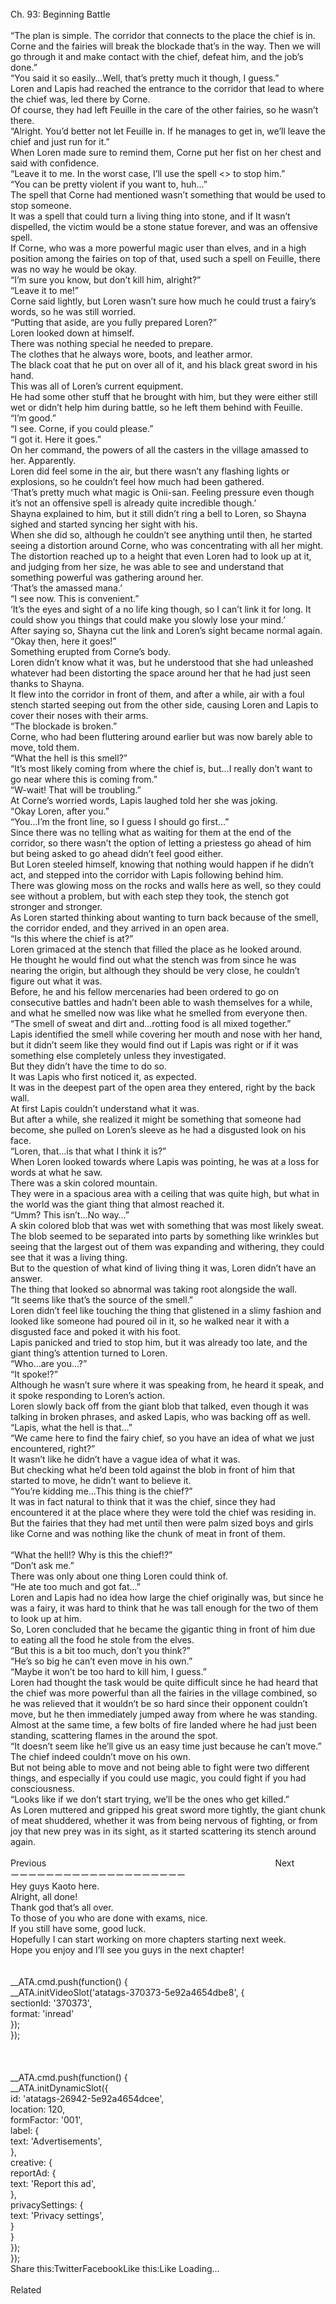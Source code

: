 <br/>
Ch. 93: Beginning Battle<br/>
 <br/>
“The plan is simple. The corridor that connects to the place the chief is in. Corne and the fairies will break the blockade that’s in the way. Then we will go through it and make contact with the chief, defeat him, and the job’s done.”<br/>
“You said it so easily…Well, that’s pretty much it though, I guess.”<br/>
Loren and Lapis had reached the entrance to the corridor that lead to where the chief was, led there by Corne.<br/>
Of course, they had left Feuille in the care of the other fairies, so he wasn’t there.<br/>
“Alright. You’d better not let Feuille in. If he manages to get in, we’ll leave the chief and just run for it.”<br/>
When Loren made sure to remind them, Corne put her fist on her chest and said with confidence.<br/>
“Leave it to me. In the worst case, I’ll use the spell <<Petrification>> to stop him.”<br/>
“You can be pretty violent if you want to, huh…”<br/>
The spell that Corne had mentioned wasn’t something that would be used to stop someone.<br/>
It was a spell that could turn a living thing into stone, and if It wasn’t dispelled, the victim would be a stone statue forever, and was an offensive spell.<br/>
If Corne, who was a more powerful magic user than elves, and in a high position among the fairies on top of that, used such a spell on Feuille, there was no way he would be okay.<br/>
“I’m sure you know, but don’t kill him, alright?”<br/>
“Leave it to me!”<br/>
Corne said lightly, but Loren wasn’t sure how much he could trust a fairy’s words, so he was still worried.<br/>
“Putting that aside, are you fully prepared Loren?”<br/>
Loren looked down at himself.<br/>
There was nothing special he needed to prepare.<br/>
The clothes that he always wore, boots, and leather armor.<br/>
The black coat that he put on over all of it, and his black great sword in his hand.<br/>
This was all of Loren’s current equipment.<br/>
He had some other stuff that he brought with him, but they were either still wet or didn’t help him during battle, so he left them behind with Feuille.<br/>
“I’m good.”<br/>
“I see. Corne, if you could please.”<br/>
“I got it. Here it goes.”<br/>
On her command, the powers of all the casters in the village amassed to her. Apparently.<br/>
Loren did feel some in the air, but there wasn’t any flashing lights or explosions, so he couldn’t feel how much had been gathered.<br/>
‘That’s pretty much what magic is Onii-san. Feeling pressure even though it’s not an offensive spell is already quite incredible though.’<br/>
Shayna explained to him, but it still didn’t ring a bell to Loren, so Shayna sighed and started syncing her sight with his.<br/>
When she did so, although he couldn’t see anything until then, he started seeing a distortion around Corne, who was concentrating with all her might.<br/>
The distortion reached up to a height that even Loren had to look up at it, and judging from her size, he was able to see and understand that something powerful was gathering around her.<br/>
‘That’s the amassed mana.’<br/>
“I see now. This is convenient.”<br/>
‘It’s the eyes and sight of a no life king though, so I can’t link it for long. It could show you things that could make you slowly lose your mind.’<br/>
After saying so, Shayna cut the link and Loren’s sight became normal again.<br/>
“Okay then, here it goes!”<br/>
Something erupted from Corne’s body.<br/>
Loren didn’t know what it was, but he understood that she had unleashed whatever had been distorting the space around her that he had just seen thanks to Shayna.<br/>
It flew into the corridor in front of them, and after a while, air with a foul stench started seeping out from the other side, causing Loren and Lapis to cover their noses with their arms.<br/>
“The blockade is broken.”<br/>
Corne, who had been fluttering around earlier but was now barely able to move, told them.<br/>
“What the hell is this smell?”<br/>
“It’s most likely coming from where the chief is, but…I really don’t want to go near where this is coming from.”<br/>
“W-wait! That will be troubling.”<br/>
At Corne’s worried words, Lapis laughed told her she was joking.<br/>
“Okay Loren, after you.”<br/>
“You…I’m the front line, so I guess I should go first…”<br/>
Since there was no telling what as waiting for them at the end of the corridor, so there wasn’t the option of letting a priestess go ahead of him but being asked to go ahead didn’t feel good either.<br/>
But Loren steeled himself, knowing that nothing would happen if he didn’t act, and stepped into the corridor with Lapis following behind him.<br/>
There was glowing moss on the rocks and walls here as well, so they could see without a problem, but with each step they took, the stench got stronger and stronger.<br/>
As Loren started thinking about wanting to turn back because of the smell, the corridor ended, and they arrived in an open area.<br/>
“Is this where the chief is at?”<br/>
Loren grimaced at the stench that filled the place as he looked around.<br/>
He thought he would find out what the stench was from since he was nearing the origin, but although they should be very close, he couldn’t figure out what it was.<br/>
Before, he and his fellow mercenaries had been ordered to go on consecutive battles and hadn’t been able to wash themselves for a while, and what he smelled now was like what he smelled from everyone then.<br/>
“The smell of sweat and dirt and…rotting food is all mixed together.”<br/>
Lapis identified the smell while covering her mouth and nose with her hand, but it didn’t seem like they would find out if Lapis was right or if it was something else completely unless they investigated.<br/>
But they didn’t have the time to do so.<br/>
It was Lapis who first noticed it, as expected.<br/>
It was in the deepest part of the open area they entered, right by the back wall.<br/>
At first Lapis couldn’t understand what it was.<br/>
But after a while, she realized it might be something that someone had become, she pulled on Loren’s sleeve as he had a disgusted look on his face.<br/>
“Loren, that…is that what I think it is?”<br/>
When Loren looked towards where Lapis was pointing, he was at a loss for words at what he saw.<br/>
There was a skin colored mountain.<br/>
They were in a spacious area with a ceiling that was quite high, but what in the world was the giant thing that almost reached it.<br/>
“Umm? This isn’t…No way…”<br/>
A skin colored blob that was wet with something that was most likely sweat.<br/>
The blob seemed to be separated into parts by something like wrinkles but seeing that the largest out of them was expanding and withering, they could see that it was a living thing.<br/>
But to the question of what kind of living thing it was, Loren didn’t have an answer.<br/>
The thing that looked so abnormal was taking root alongside the wall.<br/>
“It seems like that’s the source of the smell.”<br/>
Loren didn’t feel like touching the thing that glistened in a slimy fashion and looked like someone had poured oil in it, so he walked near it with a disgusted face and poked it with his foot.<br/>
Lapis panicked and tried to stop him, but it was already too late, and the giant thing’s attention turned to Loren.<br/>
“Who…are you…?”<br/>
“It spoke!?”<br/>
Although he wasn’t sure where it was speaking from, he heard it speak, and it spoke responding to Loren’s action.<br/>
Loren slowly back off from the giant blob that talked, even though it was talking in broken phrases, and asked Lapis, who was backing off as well.<br/>
“Lapis, what the hell is that…”<br/>
“We came here to find the fairy chief, so you have an idea of what we just encountered, right?”<br/>
It wasn’t like he didn’t have a vague idea of what it was.<br/>
But checking what he’d been told against the blob in front of him that started to move, he didn’t want to believe it.<br/>
“You’re kidding me…This thing is the chief?”<br/>
It was in fact natural to think that it was the chief, since they had encountered it at the place where they were told the chief was residing in.<br/>
But the fairies that they had met until then were palm sized boys and girls like Corne and was nothing like the chunk of meat in front of them.<br/>
<br/>
“What the hell!? Why is this the chief!?”<br/>
“Don’t ask me.”<br/>
There was only about one thing Loren could think of.<br/>
“He ate too much and got fat…”<br/>
Loren and Lapis had no idea how large the chief originally was, but since he was a fairy, it was hard to think that he was tall enough for the two of them to look up at him.<br/>
So, Loren concluded that he became the gigantic thing in front of him due to eating all the food he stole from the elves.<br/>
“But this is a bit too much, don’t you think?”<br/>
“He’s so big he can’t even move in his own.”<br/>
“Maybe it won’t be too hard to kill him, I guess.”<br/>
Loren had thought the task would be quite difficult since he had heard that the chief was more powerful than all the fairies in the village combined, so he was relieved that it wouldn’t be so hard since their opponent couldn’t move, but he then immediately jumped away from where he was standing.<br/>
Almost at the same time, a few bolts of fire landed where he had just been standing, scattering flames in the around the spot.<br/>
“It doesn’t seem like he’ll give us an easy time just because he can’t move.”<br/>
The chief indeed couldn’t move on his own.<br/>
But not being able to move and not being able to fight were two different things, and especially if you could use magic, you could fight if you had consciousness.<br/>
“Looks like if we don’t start trying, we’ll be the ones who get killed.”<br/>
As Loren muttered and gripped his great sword more tightly, the giant chunk of meat shuddered, whether it was from being nervous of fighting, or from joy that new prey was in its sight, as it started scattering its stench around again.<br/>
 <br/>
Previous                                                                                             Next<br/>
ーーーーーーーーーーーーーーーーーーーー<br/>
Hey guys Kaoto here.<br/>
Alright, all done!<br/>
Thank god that’s all over.<br/>
To those of you who are done with exams, nice.<br/>
If you still have some, good luck.<br/>
Hopefully I can start working on more chapters starting next week.<br/>
Hope you enjoy and I’ll see you guys in the next chapter!<br/>
<br/>
<br/>
            __ATA.cmd.push(function() {<br/>
                __ATA.initVideoSlot('atatags-370373-5e92a4654dbe8', {<br/>
                    sectionId: '370373',<br/>
                    format: 'inread'<br/>
                });<br/>
            });<br/>
        <br/>
 <br/>
<br/>
				__ATA.cmd.push(function() {<br/>
					__ATA.initDynamicSlot({<br/>
						id: 'atatags-26942-5e92a4654dcee',<br/>
						location: 120,<br/>
						formFactor: '001',<br/>
						label: {<br/>
							text: 'Advertisements',<br/>
						},<br/>
						creative: {<br/>
							reportAd: {<br/>
								text: 'Report this ad',<br/>
							},<br/>
							privacySettings: {<br/>
								text: 'Privacy settings',<br/>
							}<br/>
						}<br/>
					});<br/>
				});<br/>
			Share this:TwitterFacebookLike this:Like Loading...<br/>
<br/>
Related<br/>
 